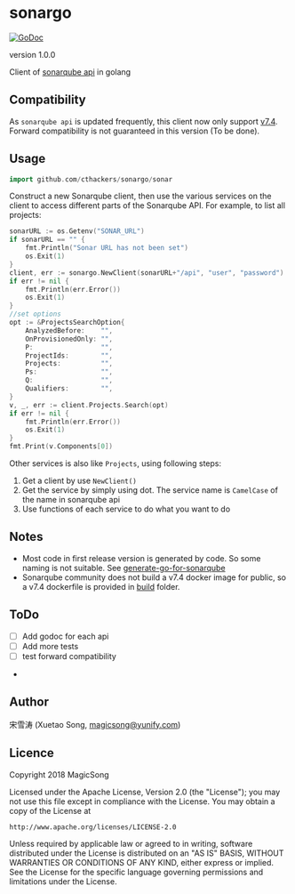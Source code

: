 # sonargo

[![GoDoc](https://godoc.org/github.com/cthackers/sonargo/sonar?status.svg)](https://godoc.org/github.com/cthackers/sonargo/sonar)

version 1.0.0

Client of [sonarqube api](https://sonarcloud.io/web_api) in golang
## Compatibility
As `sonarqube api` is updated frequently, this client now only support [v7.4](https://www.sonarqube.org/sonarqube-7-4/). Forward compatibility is not  guaranteed in this version (To be done).

## Usage

```go
import github.com/cthackers/sonargo/sonar
```

Construct a new Sonarqube client, then use the various services on the client to access different parts of the Sonarqube API. For example, to list all projects:

```go
sonarURL := os.Getenv("SONAR_URL")
if sonarURL == "" {
    fmt.Println("Sonar URL has not been set")
    os.Exit(1)
}
client, err := sonargo.NewClient(sonarURL+"/api", "user", "password")
if err != nil {
    fmt.Println(err.Error())
    os.Exit(1)
}
//set options
opt := &ProjectsSearchOption{
    AnalyzedBefore:    "",
    OnProvisionedOnly: "",
    P:                 "",
    ProjectIds:        "",
    Projects:          "",
    Ps:                "",
    Q:                 "",
    Qualifiers:        "",
}
v, _, err := client.Projects.Search(opt)
if err != nil {
    fmt.Println(err.Error())
    os.Exit(1)
}
fmt.Print(v.Components[0])
```

Other services is also like `Projects`, using following steps:
1. Get a client  by use `NewClient()`
2. Get the service by simply using dot. The service name is `CamelCase` of the name in sonarqube api
3. Use functions of each service to do what you want to do

## Notes
- Most code in first release version is generated by code. So some naming is not suitable. See [generate-go-for-sonarqube](https://github.com/cthackers/generate-go-for-sonarqube)
- Sonarqube community does not build a v7.4 docker image for public, so a v7.4 dockerfile is provided in [build](https://github.com/cthackers/sonargo/tree/master/build) folder. 

## ToDo
* [ ] Add godoc for each api
* [ ] Add more tests
* [ ] test forward compatibility
* 
## Author

宋雪涛 (Xuetao Song, magicsong@yunify.com)

## Licence
Copyright 2018 MagicSong 

Licensed under the Apache License, Version 2.0 (the "License");
you may not use this file except in compliance with the License.
You may obtain a copy of the License at

    http://www.apache.org/licenses/LICENSE-2.0

Unless required by applicable law or agreed to in writing, software
distributed under the License is distributed on an "AS IS" BASIS,
WITHOUT WARRANTIES OR CONDITIONS OF ANY KIND, either express or implied.
See the License for the specific language governing permissions and
limitations under the License.
